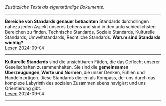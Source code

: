 *Zusätzliche Texte als eigenständige Dokumente.*

----

**Bereiche von Standards genauer betrachten** Standards durchdringen nahezu jeden Aspekt unseres Lebens und sind in den unterschiedlichsten Bereichen zu finden. Technische Standards, Soziale Standards, Kulturelle Standards, Umweltstandards, Rechtliche Standards. **Warum sind Standards wichtig?**    
[Lesen](./bereiche-von-standards/) 2024-09-04
   
----

**Kulturelle Standards** sind die unsichtbaren Fäden, die das Geflecht unserer Gesellschaften zusammenhalten. Sie sind die **gemeinsamen Überzeugungen, Werte und Normen**, die unser Denken, Fühlen und Handeln prägen. Diese Standards dienen als Kompass, der uns durch das komplexe Labyrinth des sozialen Zusammenlebens navigiert und uns Orientierung gibt.     
[Lesen](./kulturelle-standards/) 2024-09-04

----

